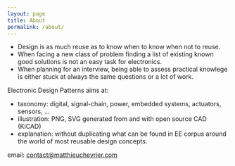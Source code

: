 ```yaml
---
layout: page
title: About
permalink: /about/
---
```


* Design is as much reuse as to know when to know when not to reuse.
* When facing a new class of problem finding a list of existing known good solutions is not an easy task for electronics.
* When planning for an interview, being able to assess practical knowlege is either stuck at always the same questions or a lot of work.

Electronic Design Patterns aims at:
* taxonomy: digital, signal-chain, power, embedded systems, actuators, sensors, ...
* illustration: PNG, SVG generated from and with open source CAD (KiCAD)
* explanation: without duplicating what can be found in EE corpus around the world
of most reusable design concepts. 

email: contact@matthieuchevrier.com
